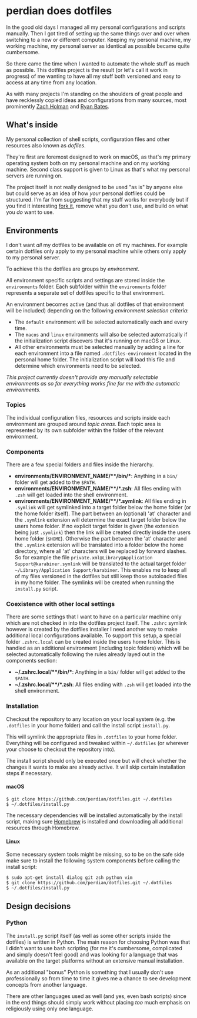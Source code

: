 # perdian does dotfiles

In the good old days I managed all my personal configurations and scripts manually.
Then I got tired of setting up the same things over and over when switching to a new or different computer.
Keeping my personal machine, my working machine, my personal server as identical as possible became quite cumbersome.

So there came the time when I wanted to automate the whole stuff as much as possible. 
This dotfiles project is the result (or let's call it work in progress) of me wanting to have all my stuff both versioned and easy to access at any time from any location.

As with many projects I'm standing on the shoulders of great people and have recklessly copied ideas and configurations from many sources, most prominently [Zach Holman](https://github.com/holman/dotfiles) and [Ryan Bates](https://github.com/ryanb/dotfiles).

## What's inside

My personal collection of shell scripts, configuration files and other resources also known as *dofiles*.

They're first are foremost designed to work on macOS, as that's my primary operating system both on my personal machine and on my working machine. Second class support is given to Linux as that's what my personal servers are running on. 

The project itself is not really designed to be used "as is" by anyone else but could serve as an idea of how *your* personal dotfiles could be structured. I'm far from suggesting that my stuff works for everybody but if you find it interesting [fork it](https://github.com/perdian/dotfiles/fork), remove what you don't use, and build on what you *do* want to use.

## Environments

I don't want *all* my dotfiles to be available on *all* my machines.
For example certain dotfiles only apply to my personal machine while others only apply to my personal server.

To achieve this the dotfiles are groups by *environment*. 

All environment specific scripts and settings are stored inside the `environments` folder. Each subfolder within the `environments` folder represents a separate set of dotfiles specific to that environment. 

An environment becomes active (and thus all dotfiles of that environment will be included) depending on the following *environment selection criteria*:

- The `default` environment will be selected automatically each and every time.
- The `macos` and `linux` environments will also be selected automatically if the initialization script discovers that it's running on macOS or Linux.
- All other environments must be selected manually by adding a line for each environment into a file named `.dotfiles-environment` located in the personal home folder. The initialization script will load this file and determine which environments need to be selected.

*This project currently doesn't provide any manually selectable environments as so far everything works fine for me with the automatic environments.*

### Topics

The individual configuration files, resources and scripts inside each environment are grouped around *topic areas*. 
Each topic area is represented by its own subfolder within the folder of the relevant environment.

### Components

There are a few special folders and files inside the hierarchy.

- **environments/ENVIRONMENT_NAME/\*\*/bin/\***: Anything in a `bin/` folder will get added to the `$PATH`.
- **environments/ENVIRONMENT_NAME/\*\*/\*.zsh**: All files ending with `.zsh` will get loaded into the shell environment.
- **environments/ENVIRONMENT_NAME/\*\*/\*.symlink**: All files ending in `.symlink` will get symlinked into a target folder below the home folder (or the home folder itself). The part between an (optional) 'at' character and the `.symlink` extension will determine the exact target folder below the users home folder. If no explicit target folder is given (the extension being just `.symlink`) then the link will be created directly inside the users home folder (`$HOME`). Otherwise the part between the 'at' character and the `.symlink` extension will be translated into a folder below the home directory, where all 'at' characters will be replaced by forward slashes. So for example the file `private.xml@Library@Application Support@karabiner.symlink` will be translated to the actual target folder `~/Library/Application Support/karabiner`. This enables me to keep all of my files versioned in the dotfiles but still keep those autoloaded files in my home folder. The symlinks will be created when running the `install.py` script.

### Coexistence with other local settings

There are some settings that I want to have on a particular machine only which are not checked in into the dotfiles project itself.
The `.zshrc` symlink however is created by the dotfiles installer I need another way to make additional local configurations available.
To support this setup, a special folder `.zshrc.local` can be created inside the users home folder.
This is handled as an additional environment (including topic folders) which will be selected automatically following the rules already layed out in the components section:

- **~/.zshrc.local/\*\*/bin/\***: Anything in a `bin/` folder will get added to the `$PATH`.
- **~/.zshrc.local/\*\*/\*.zsh**: All files ending with `.zsh` will get loaded into the shell environment.

### Installation

Checkout the repository to any location on your local system (e.g. the `.dotfiles` in your home folder) and call the install script `install.py`.

This will symlink the appropriate files in `.dotfiles` to your home folder.
Everything will be configured and tweaked within `~/.dotfiles` (or wherever your choose to checkout the repository into).

The install script should only be executed once but will check whether the changes it wants to make are already active. It will skip certain installation steps if necessary.

#### macOS

```shell
$ git clone https://github.com/perdian/dotfiles.git ~/.dotfiles
$ ~/.dotfiles/install.py
```

The necessary dependencies will be installed automatically by the install script, making sure [Homebrew](https://brew.sh/index) is installed and downloading all additional resources through Homebrew.

#### Linux

Some necessary system tools might be missing, so to be on the safe side make sure to install the following system components before calling the install script:

```shell
$ sudo apt-get install dialog git zsh python vim
$ git clone https://github.com/perdian/dotfiles.git ~/.dotfiles
$ ~/.dotfiles/install.py
```

## Design decisions

### Python

The `install.py` script itself (as well as some other scripts inside the dotfiles) is written in Python.
The main reason for choosing Python was that I didn't want to use bash scripting (for me it's cumbersome, complicated and simply doesn't feel good) and was looking for a language that was available on the target platforms without an extensive manual installation.

As an additional "bonus" Python is something that I usually don't use professionally so from time to time it gives me a chance to see development concepts from another language. 

There are other languages used as well (and yes, even bash scripts) since in the end things should simply work without placing *too* much emphasis on religiously using only one language.
